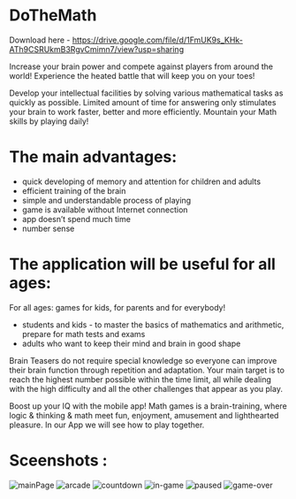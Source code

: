 # DoTheMath

Download here - https://drive.google.com/file/d/1FmUK9s_KHk-ATh9CSRUkmB3RgvCmimn7/view?usp=sharing

Increase your brain power and compete against players from around the world!
Experience the heated battle that will keep you on your toes!

Develop your intellectual facilities by solving various mathematical tasks as quickly as possible. Limited amount of time for answering only stimulates your brain to work faster, better and more efficiently.
Mountain your Math skills by playing daily! 

# The main advantages:
- quick developing of memory and attention for children and adults
- efficient training of the brain
- simple and understandable process of playing
- game is available without Internet connection
- app doesn’t spend much time
- number sense

# The application will be useful for all ages:
For all ages: games for kids, for parents and for everybody!

- students and kids - to master the basics of mathematics and arithmetic, prepare for math tests and exams
- adults who want to keep their mind and brain in good shape


Brain Teasers do not require special knowledge so everyone can improve their brain function through repetition and adaptation.
Your main target is to reach the highest number possible within the time limit, all while dealing with the high difficulty and all the other challenges that appear as you play.

Boost up your IQ with the mobile app!
Math games is a brain-training, where logic & thinking & math meet fun, enjoyment, amusement and lighthearted pleasure. In our App we will see how to play together.


# Sceenshots : 

![mainPage](Screenshots/dothemathappscreenshots/Screenshot_20200625-224504.jpg)
![arcade](Screenshots/dothemathappscreenshots/Screenshot_20200625-224510.jpg)
![countdown](Screenshots/dothemathappscreenshots/Screenshot_20200625-224516.jpg)
![in-game](Screenshots/dothemathappscreenshots/Screenshot_20200625-224528.jpg)
![paused](Screenshots/dothemathappscreenshots/Screenshot_20200625-224544.jpg)
![game-over](Screenshots/dothemathappscreenshots/Screenshot_20200625-224637.jpg)
